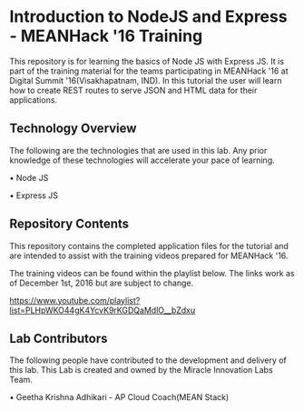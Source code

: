 # Introduction to NodeJS and Express - MEANHack '16 Training

This repository is for learning the basics of Node JS with Express JS. It is part of the training material for the teams participating in MEANHack '16 at Digital Summit '16(Visakhapatnam, IND). In this tutorial the user will learn how to create REST routes to serve JSON and HTML data for their applications.

## Technology Overview

The following are the technologies that are used in this lab. Any prior knowledge of these technologies will accelerate your pace of learning.

• Node JS

• Express JS

## Repository Contents

This repository contains the completed application files for the tutorial and are intended to assist with the training videos prepared for MEANHack '16.

The training videos can be found within the playlist below. The links work as of December 1st, 2016 but are subject to change.

https://www.youtube.com/playlist?list=PLHpWKO44gK4YcvK9rKGDQaMdlO__bZdxu

## Lab Contributors

The following people have contributed to the development and delivery of this lab. This Lab is created and owned by the Miracle Innovation Labs Team.

• Geetha Krishna Adhikari - AP Cloud Coach(MEAN Stack)
